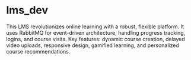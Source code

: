 # lms_dev
This LMS revolutionizes online learning with a robust, flexible platform. It uses RabbitMQ for event-driven architecture, handling progress tracking, logins, and course visits. Key features: dynamic course creation, delayed video uploads, responsive design, gamified learning, and personalized course recommendations.


